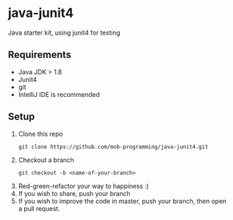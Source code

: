 # java-junit4

Java starter kit, using junit4 for testing

## Requirements

 - Java JDK > 1.8
 - Junit4
 - git
 - IntelliJ IDE is recommended
 
## Setup

1. Clone this repo
    ```$bash
    git clone https://github.com/mob-programming/java-junit4.git
    ```
2. Checkout a branch
    ```$bash
    git checkout -b <name-of-your-branch>
    ```
3. Red-green-refactor your way to happiness :)
4. If you wish to share, push your branch
5. If you wish to improve the code in master, push your branch, then open a pull request.

